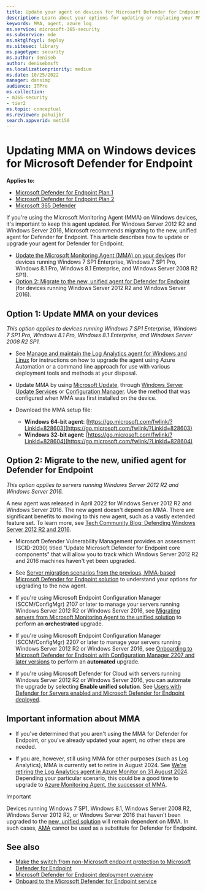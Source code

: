 ```yaml
---
title: Update your agent on devices for Microsoft Defender for Endpoint
description: Learn about your options for updating or replacing your MMA agent on Windows devices for Defender for Endpoint.
keywords: MMA, agent, azure log
ms.service: microsoft-365-security
ms.subservice: mde
ms.mktglfcycl: deploy
ms.sitesec: library
ms.pagetype: security
ms.author: deniseb
author: denisebmsft
ms.localizationpriority: medium
ms.date: 10/25/2022
manager: dansimp
audience: ITPro
ms.collection: 
- m365-security
- tier2
ms.topic: conceptual
ms.reviewer: pahuijbr
search.appverid: met150
---
```


# Updating MMA on Windows devices for Microsoft Defender for Endpoint

**Applies to:**
- [Microsoft Defender for Endpoint Plan 1](https://go.microsoft.com/fwlink/?linkid=2154037)
- [Microsoft Defender for Endpoint Plan 2](https://go.microsoft.com/fwlink/?linkid=2154037)
- [Microsoft 365 Defender](https://go.microsoft.com/fwlink/?linkid=2118804)

If you're using the Microsoft Monitoring Agent (MMA) on Windows devices, it's important to keep this agent updated. For Windows Server 2012 R2 and Windows Server 2016, Microsoft recommends migrating to the new, unified agent for Defender for Endpoint. This article describes how to update or upgrade your agent for Defender for Endpoint. 

- [Update the Microsoft Monitoring Agent (MMA) on your devices](#option-1-update-mma-on-your-devices) (for devices running Windows 7 SP1 Enterprise, Windows 7 SP1 Pro, Windows 8.1 Pro, Windows 8.1 Enterprise, and Windows Server 2008 R2 SP1).
- [Option 2: Migrate to the new, unified agent for Defender for Endpoint](#option-2-migrate-to-the-new-unified-agent-for-defender-for-endpoint) (for devices running Windows Server 2012 R2 and Windows Server 2016).

## Option 1: Update MMA on your devices

*This option applies to devices running Windows 7 SP1 Enterprise, Windows 7 SP1 Pro, Windows 8.1 Pro, Windows 8.1 Enterprise, and Windows Server 2008 R2 SP1.* 

- See [Manage and maintain the Log Analytics agent for Windows and Linux](/azure/azure-monitor/agents/agent-manage?tabs=PowerShellLinux) for instructions on how to upgrade the agent using Azure Automation or a command line approach for use with various deployment tools and methods at your disposal. 

- Update MMA by using [Microsoft Update](/windows/deployment/update/how-windows-update-works), through [Windows Server Update Services](/windows/deployment/update/waas-manage-updates-wsus) or [Configuration Manager](/mem/configmgr/osd/deploy-use/manage-windows-as-a-service). Use the method that was configured when MMA was first installed on the device.

- Download the MMA setup file:

   - **Windows 64-bit agent**: [https://go.microsoft.com/fwlink/?LinkId=828603](https://go.microsoft.com/fwlink/?LinkId=828603)
   - **Windows 32-bit agent**: [https://go.microsoft.com/fwlink/?LinkId=828604](https://go.microsoft.com/fwlink/?LinkId=828604)

## Option 2: Migrate to the new, unified agent for Defender for Endpoint

*This option applies to servers running Windows Server 2012 R2 and Windows Server 2016.*

A new agent was released in April 2022 for Windows Server 2012 R2 and Windows Server 2016. The new agent doesn't depend on MMA. There are significant benefits to moving to this new agent, such as a vastly extended feature set. To learn more, see [Tech Community Blog: Defending Windows Server 2012 R2 and 2016](https://techcommunity.microsoft.com/t5/microsoft-defender-for-endpoint/defending-windows-server-2012-r2-and-2016/ba-p/2783292).

- Microsoft Defender Vulnerability Management provides an assessment (SCID-2030) titled "Update Microsoft Defender for Endpoint core components" that will allow you to track which Windows Server 2012 R2 and 2016 machines haven't yet been upgraded.

- See [Server migration scenarios from the previous, MMA-based Microsoft Defender for Endpoint solution](server-migration.md) to understand your options for upgrading to the new agent.

- If you're using Microsoft Endpoint Configuration Manager (SCCM/ConfigMgr) 2107 or later to manage your servers running Windows Server 2012 R2 or Windows Server 2016, see [Migrating servers from Microsoft Monitoring Agent to the unified solution](application-deployment-via-mecm.md) to perform an **orchestrated** upgrade.

- If you're using Microsoft Endpoint Configuration Manager (SCCM/ConfigMgr) 2207 or later to manage your servers running Windows Server 2012 R2 or Windows Server 2016, see [Onboarding to Microsoft Defender for Endpoint with Configuration Manager 2207 and later versions](/mem/configmgr/protect/deploy-use/defender-advanced-threat-protection) to perform an **automated** upgrade.

- If you're using Microsoft Defender for Cloud with servers running Windows Server 2012 R2 or Windows Server 2016, you can automate the upgrade by selecting **Enable unified solution**. See [Users with Defender for Servers enabled and Microsoft Defender for Endpoint deployed](/azure/defender-for-cloud/integration-defender-for-endpoint?tabs=windows).

## Important information about MMA

- If you've determined that you aren't using the MMA for Defender for Endpoint, or you've already updated your agent, no other steps are needed. 

- If you are, however, still using MMA for other purposes (such as Log Analytics), MMA is currently set to retire in August 2024. See [We're retiring the Log Analytics agent in Azure Monitor on 31 August 2024](https://azure.microsoft.com/updates/were-retiring-the-log-analytics-agent-in-azure-monitor-on-31-august-2024/). Depending your particular scenario, this could be a good time to upgrade to [Azure Monitoring Agent, the successor of MMA](/azure/azure-monitor/agents/azure-monitor-agent-migration). 

> [!IMPORTANT]
> Devices running Windows 7 SP1, Windows 8.1, Windows Server 2008 R2, Windows Server 2012 R2, or Windows Server 2016 that haven't been upgraded to the [new, unified solution](application-deployment-via-mecm.md) will remain dependent on MMA. In such cases, [AMA](/azure/azure-monitor/agents/agents-overview) cannot be used as a substitute for Defender for Endpoint. 

## See also

- [Make the switch from non-Microsoft endpoint protection to Microsoft Defender for Endpoint](switch-to-mde-overview.md)
- [Microsoft Defender for Endpoint deployment overview](deployment-phases.md)
- [Onboard to the Microsoft Defender for Endpoint service](onboarding.md)